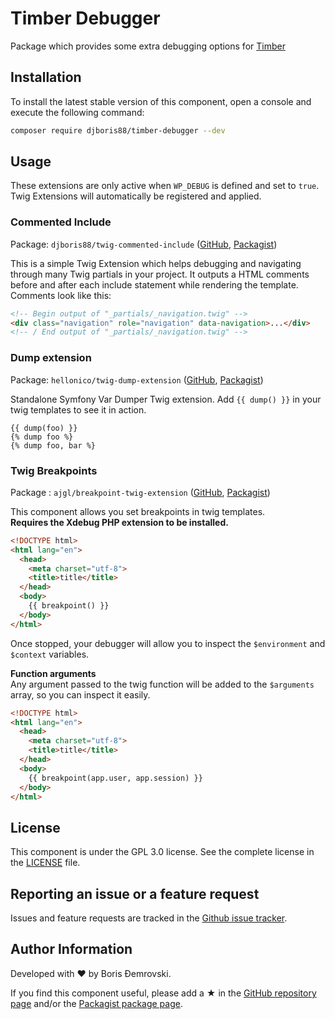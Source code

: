 # Timber Debugger

Package which provides some extra debugging options for [Timber](https://github.com/timber/timber)

Installation
------------
To install the latest stable version of this component, open a console and execute the following command:
```bash
composer require djboris88/timber-debugger --dev
```

Usage
-----
These extensions are only active when `WP_DEBUG` is defined and set to 
`true`. Twig Extensions will automatically be registered
and applied.

### Commented Include

Package: `djboris88/twig-commented-include` ([GitHub](https://github.com/djboris88/twig-commented-include), [Packagist](https://packagist.org/packages/djboris88/twig-commented-include))

This is a simple Twig Extension which helps debugging and navigating through many Twig partials in your project. It outputs a HTML comments before and after each include statement while rendering the template. Comments look like this:

```html
<!-- Begin output of "_partials/_navigation.twig" -->
<div class="navigation" role="navigation" data-navigation>...</div>
<!-- / End output of "_partials/_navigation.twig" -->
```

### Dump extension

Package: `hellonico/twig-dump-extension` ([GitHub](https://github.com/nlemoine/twig-dump-extension), [Packagist](https://packagist.org/packages/hellonico/twig-dump-extension))

Standalone Symfony Var Dumper Twig extension. Add `{{ dump() }}` in your twig templates to see it in action.

```twig
{{ dump(foo) }}
{% dump foo %}
{% dump foo, bar %}
```

### Twig Breakpoints

Package : `ajgl/breakpoint-twig-extension` ([GitHub](https://github.com/ajgarlag/AjglBreakpointTwigExtension), [Packagist](https://packagist.org/packages/ajgl/breakpoint-twig-extension))

This component allows you set breakpoints in twig templates.  
**Requires the Xdebug PHP extension to be installed.**

```html
<!DOCTYPE html>
<html lang="en">
  <head>
    <meta charset="utf-8">
    <title>title</title>
  </head>
  <body>
    {{ breakpoint() }}
  </body>
</html>
```

Once stopped, your debugger will allow you to inspect the `$environment` and `$context` variables.

**Function arguments**  
Any argument passed to the twig function will be added to the `$arguments` array, so you can inspect it easily.

```html
<!DOCTYPE html>
<html lang="en">
  <head>
    <meta charset="utf-8">
    <title>title</title>
  </head>
  <body>
    {{ breakpoint(app.user, app.session) }}
  </body>
</html>
```

License
-------

This component is under the GPL 3.0 license. See the complete license in the [LICENSE] file.


Reporting an issue or a feature request
---------------------------------------

Issues and feature requests are tracked in the [Github issue tracker].


Author Information
------------------

Developed with ♥ by Boris Đemrovski.

If you find this component useful, please add a ★ in the [GitHub repository page] and/or the [Packagist package page].

[LICENSE]: LICENSE
[Github issue tracker]: https://github.com/djboris88/timber-debugger/issues
[GitHub repository page]: https://github.com/djboris88/timber-debugger
[Packagist package page]: https://packagist.org/packages/djboris88/timber-debugger
